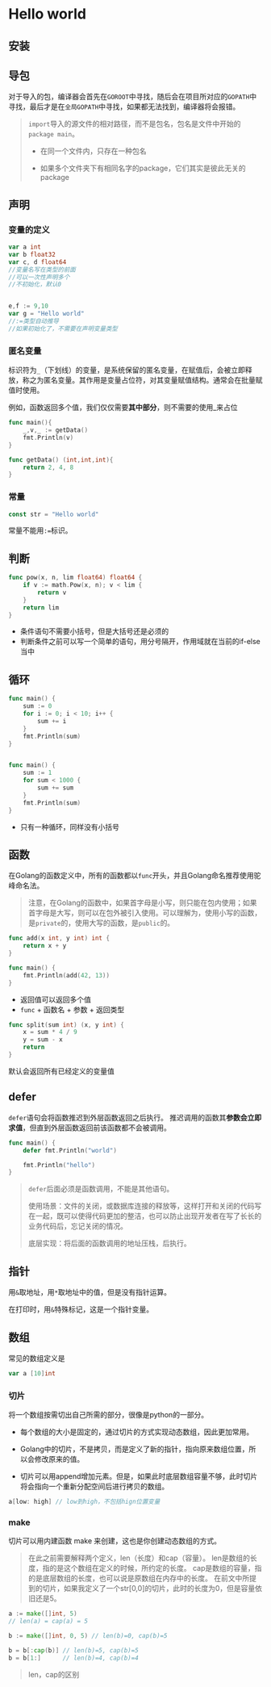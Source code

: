 Hello world
===

## 安装



## 导包

对于导入的包，编译器会首先在`GOROOT`中寻找，随后会在项目所对应的`GOPATH`中寻找，最后才是在`全局GOPATH`中寻找，如果都无法找到，编译器将会报错。

> `import`导入的源文件的相对路径，而不是包名，包名是文件中开始的`package main`。
>
> - 在同一个文件内，只存在一种包名
>
> - 如果多个文件夹下有相同名字的package，它们其实是彼此无关的package

## 声明

### 变量的定义

```go
var a int
var b float32
var c, d float64
//变量名写在类型的前面
//可以一次性声明多个
//不初始化，默认0


e,f := 9,10
var g = "Hello world"
//:=类型自动推导
//如果初始化了，不需要在声明变量类型
```

### 匿名变量

标识符为`_`（下划线）的变量，是系统保留的匿名变量，在赋值后，会被立即释放，称之为匿名变量。其作用是变量占位符，对其变量赋值结构。通常会在批量赋值时使用。

例如，函数返回多个值，我们仅仅需要**其中部分**，则不需要的使用_来占位

```go
func main(){
    _,v,_ := getData()
    fmt.Println(v)
}

func getData() (int,int,int){
	return 2, 4, 8
}
```

### 常量

```go 
const str = "Hello world"
```

常量不能用`:=`标识。

## 判断

```go
func pow(x, n, lim float64) float64 {
	if v := math.Pow(x, n); v < lim {
	    return v
	}
	return lim
}
```

- 条件语句不需要小括号，但是大括号还是必须的
- 判断条件之前可以写一个简单的语句，用分号隔开，作用域就在当前的if-else当中

## 循环

```go
func main() {
	sum := 0
	for i := 0; i < 10; i++ {
		sum += i
	}
	fmt.Println(sum)
}


func main() {
	sum := 1
	for sum < 1000 {
		sum += sum
	}
	fmt.Println(sum)
}
```

- 只有一种循环，同样没有小括号

## 函数

在Golang的函数定义中，所有的函数都以`func`开头，并且Golang命名推荐使用驼峰命名法。

> 注意，在Golang的函数中，如果首字母是小写，则只能在包内使用；如果首字母是大写，则可以在包外被引入使用。可以理解为，使用小写的函数，是`private`的，使用大写的函数，是`public`的。

```go
func add(x int, y int) int {
	return x + y
}

func main() {
	fmt.Println(add(42, 13))
}
```

- 返回值可以返回多个值
- `func` + 函数名 + 参数 + 返回类型

```go
func split(sum int) (x, y int) {
	x = sum * 4 / 9
	y = sum - x
	return
}
```

默认会返回所有已经定义的变量值

## defer

`defer`语句会将函数推迟到外层函数返回之后执行。 推迟调用的函数其**参数会立即求值**，但直到外层函数返回前该函数都不会被调用。

```go
func main() {
	defer fmt.Println("world")

	fmt.Println("hello")
}
```

> `defer`后面必须是函数调用，不能是其他语句。
>
> 使用场景：文件的关闭，或数据库连接的释放等，这样打开和关闭的代码写在一起，既可以使得代码更加的整洁，也可以防止出现开发者在写了长长的业务代码后，忘记关闭的情况。
>
> 底层实现：将后面的函数调用的地址压栈，后执行。

## 指针

用`&`取地址，用`*`取地址中的值，但是没有指针运算。

在打印时，用`&`特殊标记，这是一个指针变量。

## 数组

常见的数组定义是

```go
var a [10]int
```

###  切片

将一个数组按需切出自己所需的部分，很像是python的一部分。

- 每个数组的大小是固定的，通过切片的方式实现动态数组，因此更加常用。

- Golang中的切片，不是拷贝，而是定义了新的指针，指向原来数组位置，所以会修改原来的值。
- 切片可以用append增加元素。但是，如果此时底层数组容量不够，此时切片将会指向一个重新分配空间后进行拷贝的数组。

```go
a[low: high] // low到high，不包括hign位置变量
```

### make

切片可以用内建函数 make 来创建，这也是你创建动态数组的方式。

> 在此之前需要解释两个定义，len（长度）和cap（容量）。 len是数组的长度，指的是这个数组在定义的时候，所约定的长度。   cap是数组的容量，指的是底层数组的长度，也可以说是原数组在内存中的长度。 在前文中所提到的切片，如果我定义了一个str[0,0]的切片，此时的长度为0，但是容量依旧还是5。

```go
a := make([]int, 5)
// len(a) = cap(a) = 5

b := make([]int, 0, 5) // len(b)=0, cap(b)=5

b = b[:cap(b)] // len(b)=5, cap(b)=5
b = b[1:]      // len(b)=4, cap(b)=4
```

> len，cap的区别

